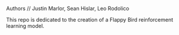Authors // Justin Marlor, Sean Hislar, Leo Rodolico

This repo is dedicated to the creation of a Flappy Bird reinforcement learning model.
